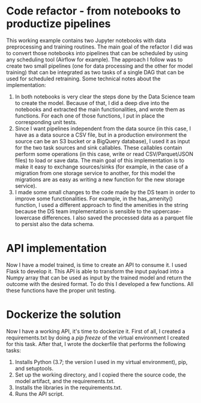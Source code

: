 # Code refactor - from notebooks to productize pipelines

This working example contains two Jupyter notebooks with data preprocessing and
training routines. The main goal of the refactor I did was to convert those notebooks
into pipelines that can be scheduled by using any scheduling tool (Airflow for example).
The approach I follow was to create two small pipelines (one for data processing and the other
for model training) that can be integrated as two tasks of a single DAG that can be used
for scheduled retraining. Some technical notes about the implementation:
1. In both notebooks is very clear the steps done by the Data Science team to create the model.
Because of that, I did a deep dive into the notebooks and extracted the main functionalities, 
and wrote them as functions. For each one of those functions, I put in place the corresponding
unit tests.
2. Since I want pipelines independent from the data source (in this case, I have as a data source
a CSV file, but in a production environment the source can be an S3 bucket or a BigQuery database),
I used it as input for the two task sources and sink callables. These callables contain perform
some operations (in this case, write or read CSV/Parquet/JSON files) to load or save data. The
main goal of this implementation is to make it easy to exchange sources/sinks (for example, in the case
of a migration from one storage service to another, for this model the migrations are as easy as writing a new
function for the new storage service).
3. I made some small changes to the code made by the DS team in order to improve some functionalities. For
example, in the has_amenity() function, I used a different approach to find the amenities in the string
because the DS team implementation is sensible to the uppercase-lowercase differences. I also saved
the processed data as a parquet file to persist also the data schema.

# API implementation

Now I have a model trained, is time to create an API to consume it. I used Flask to develop it.
This API is able to transform the input payload into a Numpy array that can be used as input by the
trained model and return the outcome with the desired format. To do this I developed a few functions.
All these functions have the proper unit testing.

# Dockerize the solution

Now I have a working API, it's time to dockerize it. First of all, I created a requirements.txt by doing
a *pip freeze* of the virtual environment I created for this task. After that, I wrote the dockerfile
that performs the following tasks:
1. Installs Python (3.7; the version I used in my virtual environment), pip, and setuptools. 
2. Set up the working directory, and I copied there the source code, the model artifact,
and the requirements.txt.
3. Installs the libraries in the requirements.txt.
4. Runs the API script.
